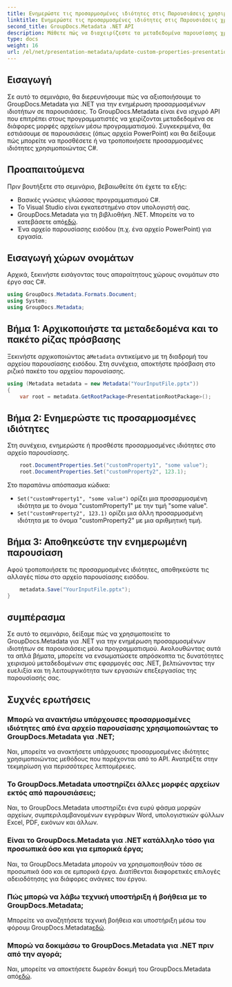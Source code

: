 ```yaml
---
title: Ενημερώστε τις προσαρμοσμένες ιδιότητες στις Παρουσιάσεις χρησιμοποιώντας .NET
linktitle: Ενημερώστε τις προσαρμοσμένες ιδιότητες στις Παρουσιάσεις χρησιμοποιώντας .NET
second_title: GroupDocs.Metadata .NET API
description: Μάθετε πώς να διαχειρίζεστε τα μεταδεδομένα παρουσίασης χρησιμοποιώντας το GroupDocs.Metadata για .NET. Ενημερώστε τις προσαρμοσμένες ιδιότητες αποτελεσματικά σε αρχεία PowerPoint.
type: docs
weight: 16
url: /el/net/presentation-metadata/update-custom-properties-presentations/
---
```

## Εισαγωγή
Σε αυτό το σεμινάριο, θα διερευνήσουμε πώς να αξιοποιήσουμε το GroupDocs.Metadata για .NET για την ενημέρωση προσαρμοσμένων ιδιοτήτων σε παρουσιάσεις. Το GroupDocs.Metadata είναι ένα ισχυρό API που επιτρέπει στους προγραμματιστές να χειρίζονται μεταδεδομένα σε διάφορες μορφές αρχείων μέσω προγραμματισμού. Συγκεκριμένα, θα εστιάσουμε σε παρουσιάσεις (όπως αρχεία PowerPoint) και θα δείξουμε πώς μπορείτε να προσθέσετε ή να τροποποιήσετε προσαρμοσμένες ιδιότητες χρησιμοποιώντας C#.
## Προαπαιτούμενα
Πριν βουτήξετε στο σεμινάριο, βεβαιωθείτε ότι έχετε τα εξής:
- Βασικές γνώσεις γλώσσας προγραμματισμού C#.
- Το Visual Studio είναι εγκατεστημένο στον υπολογιστή σας.
-  GroupDocs.Metadata για τη βιβλιοθήκη .NET. Μπορείτε να το κατεβάσετε από[εδώ](https://releases.groupdocs.com/metadata/net/).
- Ένα αρχείο παρουσίασης εισόδου (π.χ. ένα αρχείο PowerPoint) για εργασία.

## Εισαγωγή χώρων ονομάτων
Αρχικά, ξεκινήστε εισάγοντας τους απαραίτητους χώρους ονομάτων στο έργο σας C#.
```csharp
using GroupDocs.Metadata.Formats.Document;
using System;
using GroupDocs.Metadata;
```
## Βήμα 1: Αρχικοποιήστε τα μεταδεδομένα και το πακέτο ρίζας πρόσβασης
 Ξεκινήστε αρχικοποιώντας a`Metadata` αντικείμενο με τη διαδρομή του αρχείου παρουσίασης εισόδου. Στη συνέχεια, αποκτήστε πρόσβαση στο ριζικό πακέτο του αρχείου παρουσίασης.
```csharp
using (Metadata metadata = new Metadata("YourInputFile.pptx"))
{
    var root = metadata.GetRootPackage<PresentationRootPackage>();
```
## Βήμα 2: Ενημερώστε τις προσαρμοσμένες ιδιότητες
Στη συνέχεια, ενημερώστε ή προσθέστε προσαρμοσμένες ιδιότητες στο αρχείο παρουσίασης.
```csharp
    root.DocumentProperties.Set("customProperty1", "some value");
    root.DocumentProperties.Set("customProperty2", 123.1);
```
Στο παραπάνω απόσπασμα κώδικα:
- `Set("customProperty1", "some value")` ορίζει μια προσαρμοσμένη ιδιότητα με το όνομα "customProperty1" με την τιμή "some value".
- `Set("customProperty2", 123.1)` ορίζει μια άλλη προσαρμοσμένη ιδιότητα με το όνομα "customProperty2" με μια αριθμητική τιμή.
## Βήμα 3: Αποθηκεύστε την ενημερωμένη παρουσίαση
Αφού τροποποιήσετε τις προσαρμοσμένες ιδιότητες, αποθηκεύστε τις αλλαγές πίσω στο αρχείο παρουσίασης εισόδου.
```csharp
    metadata.Save("YourInputFile.pptx");
}
```

## συμπέρασμα
Σε αυτό το σεμινάριο, δείξαμε πώς να χρησιμοποιείτε το GroupDocs.Metadata για .NET για την ενημέρωση προσαρμοσμένων ιδιοτήτων σε παρουσιάσεις μέσω προγραμματισμού. Ακολουθώντας αυτά τα απλά βήματα, μπορείτε να ενσωματώσετε απρόσκοπτα τις δυνατότητες χειρισμού μεταδεδομένων στις εφαρμογές σας .NET, βελτιώνοντας την ευελιξία και τη λειτουργικότητα των εργασιών επεξεργασίας της παρουσίασής σας.

## Συχνές ερωτήσεις
### Μπορώ να ανακτήσω υπάρχουσες προσαρμοσμένες ιδιότητες από ένα αρχείο παρουσίασης χρησιμοποιώντας το GroupDocs.Metadata για .NET;
Ναι, μπορείτε να ανακτήσετε υπάρχουσες προσαρμοσμένες ιδιότητες χρησιμοποιώντας μεθόδους που παρέχονται από το API. Ανατρέξτε στην τεκμηρίωση για περισσότερες λεπτομέρειες.
### Το GroupDocs.Metadata υποστηρίζει άλλες μορφές αρχείων εκτός από παρουσιάσεις;
Ναι, το GroupDocs.Metadata υποστηρίζει ένα ευρύ φάσμα μορφών αρχείων, συμπεριλαμβανομένων εγγράφων Word, υπολογιστικών φύλλων Excel, PDF, εικόνων και άλλων.
### Είναι το GroupDocs.Metadata για .NET κατάλληλο τόσο για προσωπικά όσο και για εμπορικά έργα;
Ναι, τα GroupDocs.Metadata μπορούν να χρησιμοποιηθούν τόσο σε προσωπικά όσο και σε εμπορικά έργα. Διατίθενται διαφορετικές επιλογές αδειοδότησης για διάφορες ανάγκες του έργου.
### Πώς μπορώ να λάβω τεχνική υποστήριξη ή βοήθεια με το GroupDocs.Metadata;
 Μπορείτε να αναζητήσετε τεχνική βοήθεια και υποστήριξη μέσω του φόρουμ GroupDocs.Metadata[εδώ](https://forum.groupdocs.com/c/metadata/14).
### Μπορώ να δοκιμάσω το GroupDocs.Metadata για .NET πριν από την αγορά;
 Ναι, μπορείτε να αποκτήσετε δωρεάν δοκιμή του GroupDocs.Metadata από[εδώ](https://releases.groupdocs.com/).